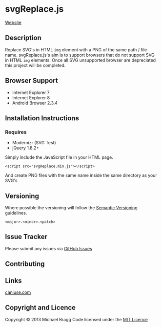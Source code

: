 # svgReplace.js

[Website](https://github.com/michaelbragg/svgReplace.js/)

## Description

Replace SVG's in HTML `img` element with a PNG of the same path / file name. svgReplace.js's aim is to support browsers that do not support SVG in HTML `img` elements. Once all SVG unsupported browser are depreciated this project will be completed.

## Browser Support

* Internet Explorer 7
* Internet Explorer 8
* Android Browser 2.3.4

## Installation Instructions

### Requires

* Modernizr (SVG Test)
* jQuery 1.8.2+

Simply include the JavaScript file in your HTML page.

```
<script src="svgReplace.min.js"></script>
```
And create PNG files with the same name inside the same directory as your SVG's

## Versioning

Where possible the versioning will follow the [Semantic Versioning](http://semver.org/) guidelines.

`<major>.<minor>.<patch>`

## Issue Tracker

Please submit any issues via [GitHub Issues](https://github.com/michaelbragg/svgReplace.js/issues/)

## Contributing

## Links

[caniuse.com](http://caniuse.com/svg-img/)

## Copyright and Licence

Copyright &copy; 2013 Michael Bragg
Code licensed under the [MIT Licence](http://opensource.org/licenses/MIT/)